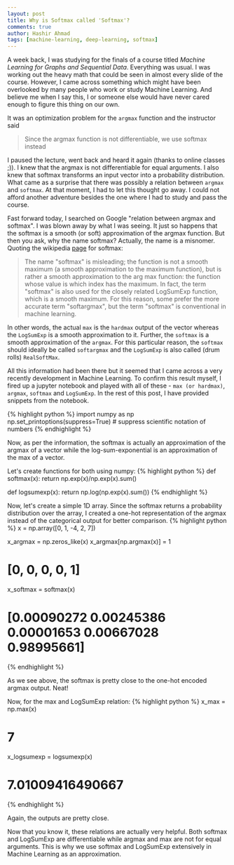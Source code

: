 ```yaml
---
layout: post
title: Why is Softmax called 'Softmax'?
comments: true
author: Hashir Ahmad
tags: [machine-learning, deep-learning, softmax]
---
```


A week back, I was studying for the finals of a course titled *Machine Learning for Graphs and Sequential Data*. Everything was usual. I was working out the heavy math that could be seen in almost every slide of the course. However, I came across something which might have been overlooked by many people who work or study Machine Learning. And believe me when I say this, I or someone else would have never cared enough to figure this thing on our own.

It was an optimization problem for the `argmax` function and the instructor said
> Since the argmax function is not differentiable, we use softmax instead

I paused the lecture, went back and heard it again (thanks to online classes ;)). I knew that the argmax is not differentiable for equal arguments. I also knew that softmax transforms an input vector into a probability distribution. What came as a surprise that there was possibly a relation between `argmax` and `softmax`. At that moment, I had to let this thought go away. I could not afford another adventure besides the one where I had to study and pass the course. 

Fast forward today, I searched on Google "relation between argmax and softmax". I was blown away by what I was seeing. It just so happens that the softmax is a smooth (or soft) approximation of the argmax function. But then you ask, why the name softmax? Actually, the name is a misnomer. Quoting the wikipedia [page](https://en.wikipedia.org/wiki/Softmax_function) for softmax:

> The name "softmax" is misleading; the function is not a smooth maximum (a smooth approximation to the maximum function), but is rather a smooth approximation to the arg max function: the function whose value is which index has the maximum. In fact, the term "softmax" is also used for the closely related LogSumExp function, which is a smooth maximum. For this reason, some prefer the more accurate term "softargmax", but the term "softmax" is conventional in machine learning.

In other words, the actual `max` is the `hardmax` output of the vector whereas the `LogSumExp` is a smooth approximation to it. Further, the `softmax` is a smooth approximation of the `argmax`. For this particular reason, the `softmax` should ideally be called `softargmax` and the `LogSumExp` is also called (drum rolls) `RealSoftMax`.

All this information had been there but it seemed that I came across a very recently development in Machine Learning. To confirm this result myself, I fired up a jupyter notebook and played with all of these - `max (or hardmax)`, `argmax`, `softmax` and `LogSumExp`. In the rest of this post, I have provided snippets from the notebook.

{% highlight python %}
import numpy as np
np.set_printoptions(suppress=True) # suppress scientific notation of numbers
{% endhighlight %}

Now, as per the information, the softmax is actually an approximation of the argmax of a vector while the log-sum-exponential is an approximation of the max of a vector. 

Let's create functions for both using numpy:
{% highlight python %}
def softmax(x):
    return np.exp(x)/np.exp(x).sum()

def logsumexp(x):
    return np.log(np.exp(x).sum())
{% endhighlight %}

Now, let's create a simple 1D array. Since the softmax returns a probability distribution over the array, I created a one-hot representation of the argmax instead of the categorical output for better comparison.
{% highlight python %}
x = np.array([0, 1, -4, 2, 7])

x_argmax = np.zeros_like(x)
x_argmax[np.argmax(x)] = 1 
# [0, 0, 0, 0, 1]

x_softmax = softmax(x) 
# [0.00090272 0.00245386 0.00001653 0.00667028 0.98995661]
{% endhighlight %}

As we see above, the softmax is pretty close to the one-hot encoded argmax output. Neat!

Now, for the max and LogSumExp relation:
{% highlight python %}
x_max = np.max(x) 
# 7

x_logsumexp = logsumexp(x)
# 7.01009416490667
{% endhighlight %}

Again, the outputs are pretty close. 

Now that you know it, these relations are actually very helpful. Both softmax and LogSumExp are differentiable while argmax and max are not for equal arguments. This is why we use softmax and LogSumExp extensively in Machine Learning as an approximation.